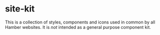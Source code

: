 # site-kit

This is a collection of styles, components and icons used in common by all Hamber websites. It is *not* intended as a general purpose component kit.